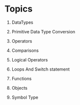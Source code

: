 # Topics

1. DataTypes

2. Primitive Data Type Conversion

3. Operators

4. Comparisons

5. Logical Operators

6. Loops And Switch statement

7. Functions

8. Objects

9. Symbol Type
